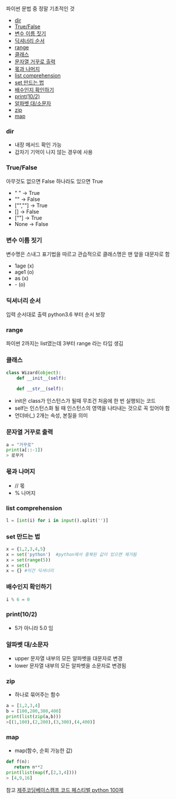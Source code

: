 파이썬 문법 중 정말 기초적인 것
- [dir](#dir)
- [True/False](#True/False)
- [변수 이름 짓기](#변수-이름-짓기)
- [딕셔너리 순서](#딕셔너리-순서)
- [range](#range)
- [클래스](#클래스)
- [문자열 거꾸로 출력](#문자열-거꾸로-출력)
- [몫과 나머지](#몫과-나머지)
- [list comprehension](#list-comprehension)
- [set 만드는 법](#set-만드는-법)
- [배수인지 확인하기](#배수인지-확인하기)
- [print(10/2)](#print(10/2))
- [알파벳 대/소문자](#알파벳-대/소문자)
- [zip](#zip)
- [map](#map)

### dir
- 내장 메서드 확인 가능
- 갑자기 기억이 나지 않는 경우에 사용

### True/False
아무것도 없으면 False 하나라도 있으면 True
- " " -> True
- "" -> False
- ["",""] -> True
- [] -> False
- [""] -> True
- None -> False

### 변수 이름 짓기
변수명은 스내그 표기법을 따르고 관습적으로 클래스명은 맨 앞을 대문자로 함
- 1age  (x)
- age1  (o)
- as  (x)
- \-  (o)

### 딕셔너리 순서
입력 순서대로 출력
python3.6 부터 순서 보장

### range
파이썬 2까지는 list였는데 3부터 range 라는 타입 생김

### 클래스
```Python
class Wizard(object):
    def __init__(self):
    
    def __str__(self):
```
- init은 class가 인스턴스가 될때 무조건 처음에 한 번 실행되는 코드
- self는 인스턴스화 될 때 인스턴스의 영역을 나타내는 것으로 꼭 있어야 함
- 언더바(_) 2개는 속성, 본질을 의미

### 문자열 거꾸로 출력
```Python
a = "거꾸로"
print(a[::-1])
> 로꾸거
```

### 몫과 나머지
- // 몫
- % 나머지

### list comprehension
```Python
l = [int(i) for i in input().split('')]
```

### set 만드는 법
```Python
x = {1,2,3,4,5}
x = set('python')  #python에서 중복된 값이 있으면 제거됨
x = set(range(5))
x = set()
x = {} #이건 딕셔너리
```

### 배수인지 확인하기
```Python
i % 6 = 0
```

### print(10/2)
- 5가 아니라 5.0 임

### 알파벳 대/소문자
- upper 문자열 내부의 모든 알파벳을 대문자로 변경
- lower 문자열 내부의 모든 알파벳을 소문자로 변경됨

### zip
- 하나로 묶어주는 함수
```Python
a = [1,2,3,4]
b = [100,200,300,400]
print(list(zip(a,b)))
>[(1,100),(2,200),(3,300),(4,400)]
```

### map
- map(함수, 순회 가능한 값)
```Python
def f(n):
   return n**2
print(list(map(f,[2,3,4])))
> [4,9,16]
```

참고
[제주코딩베이스캠프 코드 페스티벌 python 100제](http://paullab.co.kr/codefestival.html)
